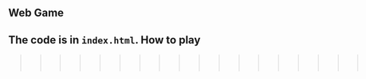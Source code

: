 Web Game
-
The code is in `index.html`.
How to play
-
>>>>>>>>>>>>>>>>>>>>>>>>>>>>>>>>>>>>>>>>>>>>>>>>hi